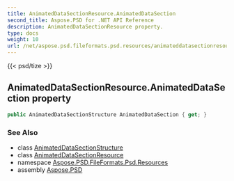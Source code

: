 ```yaml
---
title: AnimatedDataSectionResource.AnimatedDataSection
second_title: Aspose.PSD for .NET API Reference
description: AnimatedDataSectionResource property. 
type: docs
weight: 10
url: /net/aspose.psd.fileformats.psd.resources/animateddatasectionresource/animateddatasection/
---
```

{{< psd/tize >}}
## AnimatedDataSectionResource.AnimatedDataSection property

```csharp
public AnimatedDataSectionStructure AnimatedDataSection { get; }
```

### See Also

* class [AnimatedDataSectionStructure](../../../aspose.psd.fileformats.psd.layers.layerresources/animateddatasectionstructure/)
* class [AnimatedDataSectionResource](../)
* namespace [Aspose.PSD.FileFormats.Psd.Resources](../../animateddatasectionresource/)
* assembly [Aspose.PSD](../../../)


